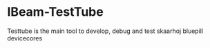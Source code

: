# IBeam-TestTube

Testtube is the main tool to develop, debug and test skaarhoj bluepill devicecores
